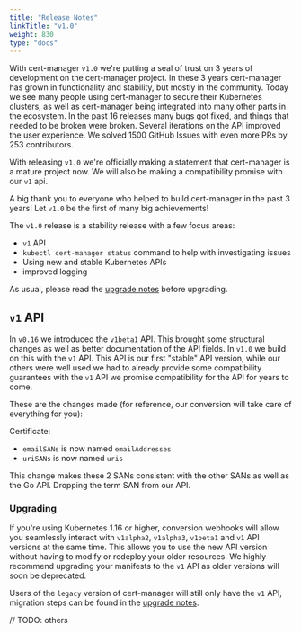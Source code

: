 ```yaml
---
title: "Release Notes"
linkTitle: "v1.0"
weight: 830
type: "docs"
---
```


With cert-manager `v1.0` we're putting a seal of trust on 3 years of development on the cert-manager project.
In these 3 years cert-manager has grown in functionality and stability, but mostly in the community.
Today we see many people using cert-manager to secure their Kubernetes clusters, as well as cert-manager
being integrated into many other parts in the ecosystem.
In the past 16 releases many bugs got fixed, and things that needed to be broken were broken.
Several iterations on the API improved the user experience.
We solved 1500 GitHub Issues with even more PRs by 253 contributors.

With releasing `v1.0` we're officially making a statement that cert-manager is a mature project now.
We will also be making a compatibility promise with our `v1` api.

A big thank you to everyone who helped to build cert-manager in the past 3 years!
Let `v1.0` be the first of many big achievements!


The `v1.0` release is a stability release with a few focus areas:

* `v1` API
* `kubectl cert-manager status` command to help with investigating issues
* Using new and stable Kubernetes APIs
* improved logging


As usual, please read the [upgrade notes](/docs/installation/upgrading/upgrading-0.16-1.0/) before upgrading.


## `v1` API

In `v0.16` we introduced the `v1beta1` API. This brought some structural changes as well as better documentation of the API fields.
In `v1.0` we build on this with the `v1` API. This API is our first "stable" API version, while our others were well used we had to already provide some compatibility guarantees with the `v1` API we promise compatibility for the API for years to come.

These are the changes made (for reference, our conversion will take care of everything for you):

Certificate:

* `emailSANs` is now named `emailAddresses`
* `uriSANs` is now named `uris`

This change makes these 2 SANs consistent with the other SANs as well as the Go API. Dropping the term SAN from our API.

### Upgrading
If you're using Kubernetes 1.16 or higher, conversion webhooks will allow you seamlessly interact with `v1alpha2`, `v1alpha3`, `v1beta1` and `v1` API versions at the same time. This allows you to use the new API version without having to modify or redeploy your older resources.
We highly recommend upgrading your manifests to the `v1` API as older versions will soon be deprecated.

Users of the `legacy` version of cert-manager will still only have the `v1` API, migration steps can be found in the [upgrade notes](/docs/installation/upgrading/upgrading-0.16-1.0/).


// TODO: others

